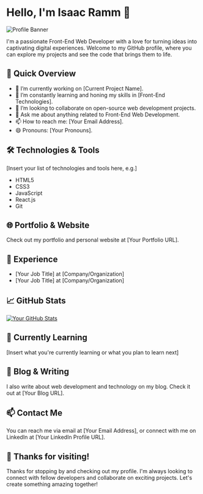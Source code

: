 # Hello, I'm Isaac Ramm 👋

![Profile Banner](url_to_banner_image)

I'm a passionate Front-End Web Developer with a love for turning ideas into captivating digital experiences. Welcome to my GitHub profile, where you can explore my projects and see the code that brings them to life.

## 🚀 Quick Overview

- 🔭 I’m currently working on [Current Project Name].
- 🌱 I’m constantly learning and honing my skills in [Front-End Technologies].
- 👯 I’m looking to collaborate on open-source web development projects.
- 💬 Ask me about anything related to Front-End Web Development.
- 📫 How to reach me: [Your Email Address].
- 😄 Pronouns: [Your Pronouns].

## 🛠️ Technologies & Tools

[Insert your list of technologies and tools here, e.g.]
- HTML5
- CSS3
- JavaScript
- React.js
- Git

## 🌐 Portfolio & Website

Check out my portfolio and personal website at [Your Portfolio URL].

## 💼 Experience

- [Your Job Title] at [Company/Organization]
- [Your Job Title] at [Company/Organization]

## 📈 GitHub Stats

[![Your GitHub Stats](https://github-readme-stats.vercel.app/api?username=DevManRamm&show_icons=true&theme=radical)](https://github.com/your-username)

## 🌱 Currently Learning

[Insert what you're currently learning or what you plan to learn next]

## 📝 Blog & Writing

I also write about web development and technology on my blog. Check it out at [Your Blog URL].

## 📫 Contact Me

You can reach me via email at [Your Email Address], or connect with me on LinkedIn at [Your LinkedIn Profile URL].

## 🙏 Thanks for visiting!

Thanks for stopping by and checking out my profile. I'm always looking to connect with fellow developers and collaborate on exciting projects. Let's create something amazing together!
